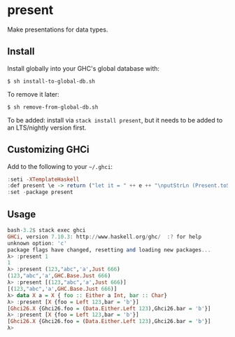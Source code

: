 present
=======

Make presentations for data types.

## Install

Install globally into your GHC's global database with:

```
$ sh install-to-global-db.sh
```

To remove it later:

```
$ sh remove-from-global-db.sh
```

To be added: install via `stack install present`, but it needs to be
added to an LTS/nightly version first.

## Customizing GHCi

Add to the following to your `~/.ghci`:

``` haskell
:seti -XTemplateHaskell
:def present \e -> return ("let it = " ++ e ++ "\nputStrLn (Present.toShow $(Present.presentIt))")
:set -package present
```

## Usage

``` haskell
bash-3.2$ stack exec ghci
GHCi, version 7.10.3: http://www.haskell.org/ghc/  :? for help
unknown option: 'c'
package flags have changed, resetting and loading new packages...
λ> :present 1
1
λ> :present (123,"abc",'a',Just 666)
(123,"abc",'a',GHC.Base.Just 666)
λ> :present [(123,"abc",'a',Just 666)]
[(123,"abc",'a',GHC.Base.Just 666)]
λ> data X a = X { foo :: Either a Int, bar :: Char}
λ> :present [X {foo = Left 123,bar = 'b'}]
[Ghci26.X {Ghci26.foo = (Data.Either.Left 123),Ghci26.bar = 'b'}]
λ> :present [X {foo = Left 123,bar = 'b'}]
[Ghci26.X {Ghci26.foo = (Data.Either.Left 123),Ghci26.bar = 'b'}]
λ>
```
